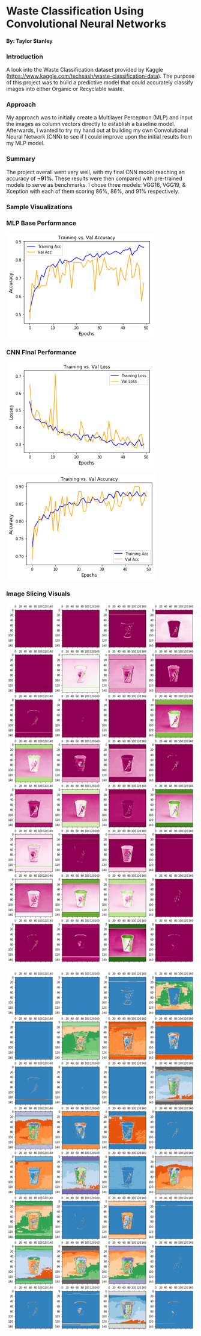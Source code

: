 # Waste Classification Using Convolutional Neural Networks
#### By: Taylor Stanley

### Introduction

A look into the Waste Classification dataset provided by Kaggle (https://www.kaggle.com/techsash/waste-classification-data).
The purpose of this project was to build a predictive model that could accurately classify images into either Organic or 
Recyclable waste.

### Approach
My approach was to initially create a Multilayer Perceptron (MLP) and input the images as column vectors directly to establish
a baseline model.  Afterwards, I wanted to try my hand out at building my own Convolutional Neural Network (CNN) to see
if I could improve upon the initial results from my MLP model.  

### Summary
The project overall went very well, with my final CNN model reaching an accuracy of **~91%**.  These results were then compared
with pre-trained models to serve as benchmarks.  I chose three models: VGG16, VGG19, & Xception with each of them scoring
86%, 86%, and 91% respectively. 

### Sample Visualizations

### MLP Base Performance

![png](README_files/output_15_1.png)

### CNN Final Performance

![png](README_files/output_50_0.png)

![png](README_files/output_50_1.png)


### Image Slicing Visuals

![png](README_files/output_107_1.png)

![png](README_files/output_108_1.png)

